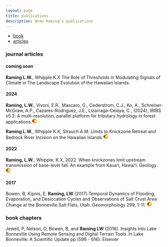 ```yaml
---
layout: page
title: publications
description: Wren Raming's publications
---
```

<div class="navbar">
    <div class="navbar-inner">
        <ul class="nav">
            <li><a href="#book">book</a></li>
            <li><a href="#articles">articles</a></li>
        </ul>
    </div>
</div>

### <a name="articles"></a>journal articles

#### coming soon

**Raming L.W.**, Whipple K.X
The Role of Thresholds in Modulating Signals of Climate in The Landscape Evolution of the Hawaiian Islands. 

#### 2024

**Raming, L.W.**, Vivoni, E.R., Mascaro, G., Cederstrom, C.J., Ko, A., Schreiner-McGraw, A.P., Cazares-Rodriguez, J.E.,
Lizarraga-Celaya, C., (2024), tRIBS v5.2: A multi-resolution, parallel platform for tributary hydrology in forest applications.[![doi](icons16/doi-icon.png)](https://joss.theoj.org/papers/10.21105/joss.06747)

**Raming L.W.**, Whipple K.X, Strauch A.M.
Limits to Knickzone Retreat and Bedrock River Incision on the Hawaiian Islands [![doi](icons16/doi-icon.png)](https://doi.org/10.1002/esp.5806)


#### 2022

**Raming, L.W.**, Whipple, K.X, 2022. When knickzones limit upstream transmission of base-level fall: An example from Kauaʻi, Hawaiʻi. Geology.
[![doi](icons16/doi-icon.png)](https://doi.org/10.1130/G50019.1)

#### 2017
Bowen, B, Kipnis, E, **Raming, LW** (2017).Temporal Dynamics of Flooding, Evaporation, and Desiccation Cycles and Observations of Salt Crust Area Change at the Bonneville Salt Flats, Utah. Geomorphology 299, 1-11.
[![doi](icons16/doi-icon.png)](https://doi.org/10.1016/j.geomorph.2017.09.036)

### <a name="chapters"></a> book chapters
Jewell, P, Nelson, D, Bowen, B, and **Raming LW** (2016). Insights into Lake Bonneville Using Remote Sensing and Digital Terrain Tools. In Lake Bonneville: A Scientific Update pp (598 - 616). Elsevier